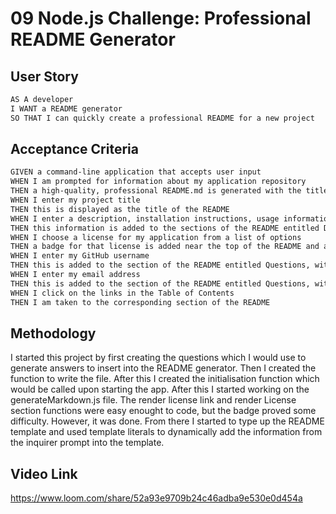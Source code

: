 # 09 Node.js Challenge: Professional README Generator

## User Story

```md
AS A developer
I WANT a README generator
SO THAT I can quickly create a professional README for a new project
```

## Acceptance Criteria

```md
GIVEN a command-line application that accepts user input
WHEN I am prompted for information about my application repository
THEN a high-quality, professional README.md is generated with the title of my project and sections entitled Description, Table of Contents, Installation, Usage, License, Contributing, Tests, and Questions
WHEN I enter my project title
THEN this is displayed as the title of the README
WHEN I enter a description, installation instructions, usage information, contribution guidelines, and test instructions
THEN this information is added to the sections of the README entitled Description, Installation, Usage, Contributing, and Tests
WHEN I choose a license for my application from a list of options
THEN a badge for that license is added near the top of the README and a notice is added to the section of the README entitled License that explains which license the application is covered under
WHEN I enter my GitHub username
THEN this is added to the section of the README entitled Questions, with a link to my GitHub profile
WHEN I enter my email address
THEN this is added to the section of the README entitled Questions, with instructions on how to reach me with additional questions
WHEN I click on the links in the Table of Contents
THEN I am taken to the corresponding section of the README
```

## Methodology

I started this project by first creating the questions which I would use to generate answers to insert into the README generator. Then I created the function to write the file. After this I created the initialisation function which would be called upon starting the app.
After this I started working on the generateMarkdown.js file. The render license link and render License section functions were easy enought to code, but the badge proved some difficulty. However, it was done. From there I started to type up the README template and used template literals to dynamically add the information from the inquirer prompt into the template. 

## Video Link

https://www.loom.com/share/52a93e9709b24c46adba9e530e0d454a




